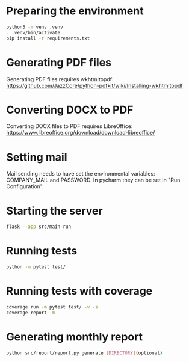 # Preparing the environment

```bash
python3 -m venv .venv
. .venv/bin/activate
pip install -r requirements.txt

```

# Generating PDF files

Generating PDF files requires wkhtmltopdf: https://github.com/JazzCore/python-pdfkit/wiki/Installing-wkhtmltopdf


# Converting DOCX to PDF

Converting DOCX files to PDF requires LibreOffice: https://www.libreoffice.org/download/download-libreoffice/


# Setting mail
Mail sending needs to have set the environmental variables: COMPANY_MAIL and PASSWORD.
In pycharm they can be set in "Run Configuration".



# Starting the server

```bash
flask --app src/main run
```

# Running tests
```bash
python -m pytest test/
```

# Running tests with coverage
```bash
coverage run -m pytest test/ -v -s 
coverage report -m
```

# Generating monthly report
```bash
python src/report/report.py generate [DIRECTORY](optional)
```

